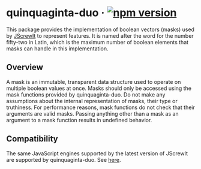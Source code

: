 # quinquaginta-duo · [![npm version][npm badge]][npm url]

This package provides the implementation of boolean vectors (masks) used by
[JScrewIt](https://github.com/fasttime/JScrewIt) to represent features.
It is named after the word for the number fifty-two in Latin, which is the maximum number of
boolean elements that masks can handle in this implementation.

## Overview

A mask is an immutable, transparent data structure used to operate on multiple boolean values at
once.
Masks should only be accessed using the mask functions provided by quinquaginta-duo.
Do not make any assumptions about the internal representation of masks, their type or truthiness.
For performance reasons, mask functions do not check that their arguments are valid masks.
Passing anything other than a mask as an argument to a mask function results in undefined
behavior.

## Compatibility

The same JavaScript engines supported by the latest version of JScrewIt are supported by
quinquaginta-duo.
See [here](https://github.com/fasttime/JScrewIt#compatibility).

[npm badge]: https://badge.fury.io/js/quinquaginta-duo.svg
[npm url]: https://www.npmjs.com/package/quinquaginta-duo
